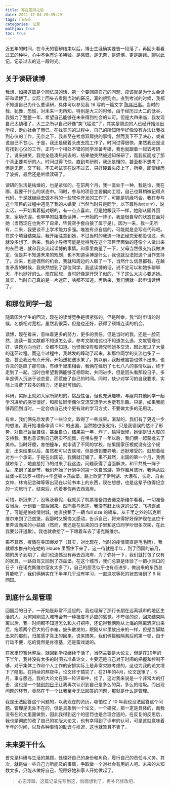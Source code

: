 ```yaml
---
title: 写在答辩之后
date: 2021-12-04 20:39:29
tags: [日记]
categories: 记录
mathjax: true
toc: true
---
```


近五年的时间，在今天的答辩结束以后，博士生涯确实要告一段落了，再回头看看过去的种种，心中不免有许多唏嘘。是感慨，是无奈，是遗憾，更是踌躇。聊以此记，记录过去的这一段时光。

<!-- more -->

## 关于读研读博

我想，如果这篇是个回忆录的话，第一个要回应自己的问题，应该就是为什么会读研和读博了。实际上回头去看刚当时的窘况，真的很狗血。直到考试的时候，我都不知道自己为什么要读研，具体可以参见我 16 写的一篇文字 [陈年旧事](https://blog.waynehfut.com/2016/03/29/wheniwasyoung/)。当时的我，犹豫，恐慌，对未来一无所知，特别是大三的时候，由于经历过大二的低谷，我努力了整整一年，希望自己能够在未来得到社会的认可。但是大四来临，我发现自己太幼稚了，大三之所以自己好像”突飞猛进“了，其实是周边的人已经开始淡出学校，走向社会了而已。在找实习的过程中，自己的所知所学好像没有办法让我找到心仪的工作，无奈之下，我甚至在考虑双肩挑的事情，然而我下不了决心，或者说自己不甘心。于是，我还是硬着头皮去找工作了。时间过得很快，果然我还是没有找到心仪的工作，正巧一个相处不错的同学准备考研，我也就跟着一起去考研了。说来搞笑，我完全是凑热闹去的，结果他突然被通知保研了，而我反而成了那个真正要考研的人。时间过得飞快，直到考研前，我还是懵的，甚至都不想考了，但是无奈，交了钱，不去考试实在说不过去，只好硬着头皮上了，所幸，即使经历了波折，最后还是继续读研了。

读研的生活是枯燥的，也是紧张的。在前两个月，我一直处于一种，我是谁，我在哪，我要干什么的状态中。同时，参与的项目主要偏向工程，自己也算稍微记得点代码，于是就继续去做本科的一些软件开发的工作了，可能是机缘巧合，我在参与这个项目的过程中遇见了我的未婚妻（当然当时只是同学，以下尊称`那位同学`），说实话，一开始看着挺对眼的，有一点点喜欢。但是她跟我不一样，她刚从国外回来，家境优渥，也早早的就准备读博，一开始的一阵子，我是很自卑的状态在面对她（当然现在也免不了自卑，毕竟空手套白狼了属于是），因为一来，我一无所有，二来，我更谈不上学术能力多强。唯独有点自信的，可能就是会写点代码吧。在这个项目结束后，我开始注意到她，不过当时的我连一场正经恋爱都没谈过，也就没多想了。后来，我的小导师可能是觉得我在这个项目里面做的还像个人做出来的东西吧，就和我交流起读博的事情。和家里商量了一下，父母当然很支持我做决定，但是并不知道未来的规划，也不知道读博是什么，我也就没法把这个当作支持了。后来，也是偶然的机会，我就和周边的人聊了一下，当然什么信息都有。在越发矛盾的时候，我突然想到了那位同学，我这读博的话，说不定可以和她多聊聊天，不也挺好的么。现在回想，当时好像是开窍了似的，下了这么大决心要追她。其实，当时自己真的是一片迷茫，啥都不知道。再后来，我们俩就一起申请读博了。

## 和那位同学一起

随着国外学生的回流，现在的读博竞争是很紧张的，但是所幸，我当时申请的时候，名额相对宽松，虽然我很菜，但是也还好，获得了硕博连读的机会。

读博，现在看来，意味着更多的努力，更多的责任。但是当时的我，还是一脸茫然，连读一篇文献都不知道怎么读，参考文献格式也不知道怎么选，文献管理也好，课题方向也好，全都不知道。也怪我没有和师兄师姐多交流，因此度过了大量的迷茫过程。而这个过程中，我越发的躁动了起来，和那位同学的交流也多了一些，甚至我还有点开窍，开始送花送水果了。搁以前，我敲破脑袋也做不出来，也许真的是应了那句话，有缘千里来相会，我俩在经历了七七八八的事情以后，终于走到了一起。当时也希望我俩能够互相帮助，共同进步，但是回头看那段日子，多半是俩人沉迷于谈恋爱，而荒废了自己的时间。同时，缺少对学习的自我要求，实际上浪费了较多的精力，还是挺可惜的。

科研，实际上就如大家所熟知的，挑战性强，但也充满趣味，与组内其他同学一起学习进步的感觉很好，和那位同学偶尔交流交流学术也挺有乐趣。只是，如果我能够再回到当时，一定会劝自己找个更有效的学习方式，不要做太多的无用功。

有幸，我们俩先后发表了一些论文，取得了一些成果。渐渐的，我们有了更近一步的想法，我开始准备申请 CSC 的出国，当然她也很支持，只是我错误的估计了形势，对自己盲目自信，甚至自负，结果第一年，炸了，输得很惨，她倒是很大度的支持我。我也意识到自己确实不能飘，在埋头整了一年以后，我们俩一起获批去了美帝。当时好傻，害怕撞车，就申请了不同的学校，结果国家压根就没有这个规定，出来结果以后，虽然都可以去联培，但是想到要异地，还挺难受的。就想着给对方一个承诺，于是在出国前，我俩就订婚了。果不其然，出国的第一个月，我俩就吵架了，她直接打飞的过来了我这边，问题获得了当面解决，和平共处一阵子后，来到了圣诞节，我们开始了计划中的第一次自驾游，算作蜜月旅行，我俩从匹兹堡->布法罗->纽约->华盛顿->匹兹堡，路上欣赏了伊利湖、大瀑布、长岛、自由女神、林肯纪念碑等等出现在以前书本上的东西，现在想想，也是这辈子值得纪念的一次旅行了。结束后，约着春假再去西海岸。

可惜，新冠来了，没等及春假，我就买了机票准备跑去诺克斯维尔看看，一切准备妥当后，计划着一周后回来。然而事与愿违，我没有赶上快速的公交，飞机误点了，可能是怕疫情封城，她直接租了一辆 full size 的轿车，从千里之外的诺克斯维尔来到了匹兹堡，我那时又懊悔又感动，告诉自己，将来得好好保护现在这位千里奔波而来的小姑娘（然而，我还是在后来的日子里和这位同学吵很多次架，在此我要公开道歉）。我也就收拾了一下跟着车去了诺克斯维尔。

果不其然，疫情在美国爆发了（其实，对比现在，当时的疫情简直是毛毛雨），我就顺水推舟的在她的 House 里面住下来了，这一待就是半年，到了回国的前月，她的房子到期了，我们也遗憾没有再去西海岸，为了弥补一下，我们就打包了仅有的家具，一路自驾又回到了匹兹堡。在这个城市，我们总算是体验了一把小两口的日子（在诺克斯维尔室友太多了），自己的厨艺似乎也有点进步，做出来的东西总算能吃了，我们俩确实在下半年几乎没有学习，一直混吃等死的状态待到了 9 月回国。

## 到底什么是管理

回国后的日子，一开始是非常不适应的，我也理解了那行长期在远离城市的地区生活的人，为何刚刚进入城市会有一种极度不适应的感觉。不夸张的说，回来结束隔离以后，我一时间都不知道怎么和人打招呼，还记得我俩刚从上海的隔离酒店出来后，拖着两个巨大的行李箱，披头散发的，跟刚从牢里放出来的一样，但是当脚踏出来的那刻，归属感才真正的回来。说来搞笑，我们俩接触隔离后的第一顿，由于行动不便，吃的竟然是肯德基，还是蛮戏谑的。

在家里短暂休整后，就回到学校继续干活了，当然主要是大论文，但是在20年的下半年，我并没有太多的时间去准备论文，主要还是自己对于时间的把握和控制不够，对于集体工作和个人工作的安排实际上是非常欠缺考虑的，这也为我的论文埋下了隐患。在持续的熬夜中，论文终于搞完了，在21年的4月，论文送审了，5月，事与愿违，我的大论文在第一轮评审中，挂了，这对我来说是一个非常大的打击，这也是一个[特别的日子](https://blog.waynehfut.com/2021/05/14/special-day/)让我再次认识到自己是多么的菜，多么的垃圾。而出现问题的环节，竟然在于一个让我至今无法回答的问题，那就是什么是管理。

我是无法回答这个问题的，以我现在的资历，哪怕过了 10 年我也没法回答这个问题。管理是无处不在的，但是具象到一个论文，一个研究，那一定是具体的，而我没有在论文里面做到，因此我得到这个的惩罚也是合理合适的，在反复的反思后，我也是彻底的改了自己的初版大论文，也有幸得到了评审的认可，可是这就意味着半年的时间，以及各种事情的耽误与推迟，这也就暂且不表了。

## 未来要干什么

首先是科研与生活的兼顾，处理好自己的身份和角色，履行自己的责任与义务。其次，就是做一些自己力所能及的事情，争取做一个对社会有用的人吧。未来的未知数太多，只能从做好自己，照顾好她和家人开始做起了。

> 心态浮躁，这篇记录先写到这，后面想到了，再补充修改吧。
